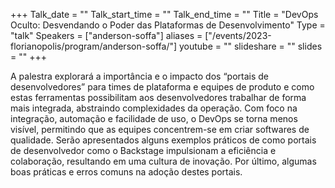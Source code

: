 +++
Talk_date = ""
Talk_start_time = ""
Talk_end_time = ""
Title = "DevOps Oculto: Desvendando o Poder das Plataformas de Desenvolvimento"
Type = "talk"
Speakers = ["anderson-soffa"]
aliases = ["/events/2023-florianopolis/program/anderson-soffa/"]
youtube = ""
slideshare = ""
slides = ""
+++

A palestra explorará a importância e o impacto dos “portais de desenvolvedores” para times de plataforma e equipes de produto e como estas ferramentas possibilitam aos desenvolvedores trabalhar de forma mais integrada, abstraindo complexidades da operação. Com foco na integração, automação e facilidade de uso, o DevOps se torna menos visível, permitindo que as equipes concentrem-se em criar softwares de qualidade. Serão apresentados alguns exemplos práticos de como portais de desenvolvedor como o Backstage impulsionam a eficiência e colaboração, resultando em uma cultura de inovação. Por último, algumas boas práticas e erros comuns na adoção destes portais.
